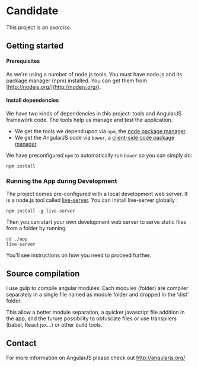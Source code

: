 # Candidate


This project is an *exercise*.

## Getting started

#### Prerequisites

As we're using a number of node.js tools. You must have node.js and
its package manager (npm) installed.  You can get them from [http://nodejs.org/](http://nodejs.org/).


#### Install dependencies

We have two kinds of dependencies in this project: tools and AngularJS framework code.  The tools help
us manage and test the application.

* We get the tools we depend upon via `npm`, the [node package manager][npm].
* We get the AngularJS code via `bower`, a [client-side code package manager][bower].

We have preconfigured `npm` to automatically run `bower` so you can simply do:

```
npm install
```

### Running the App during Development

The project comes pre-configured with a local development web server.  It is a node.js
tool called [live-server][live-server].  You can install live-server globally :

```
npm install -g live-server
```

Then you can start your own development web server to serve static files from a folder by running:

```console
cd ./app
live-server
```
You'll see instructions on how you need to proceed further.

## Source compilation

I use gulp to compile angular modules. Each modules (folder) are compiler separately in a single file named as module folder and dropped in the 'dist' folder.

This allow a better module separation, a quicker javascript file addition in the app, and the furure possibility to obfuscate files or use transpilers (babel, React jsx...) or other build tools.

## Contact

For more information on AngularJS please check out http://angularjs.org/

[git]: http://git-scm.com/
[bower]: http://bower.io
[npm]: https://www.npmjs.org/
[node]: http://nodejs.org
[live-server]: https://github.com/tapio/live-server
